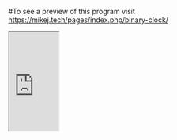 #To see a preview of this program visit https://mikej.tech/pages/index.php/binary-clock/
<iframe src="http://github.com/NaH012/Web-Apps/binary%20clock/index.html" width="100" height="200" />
